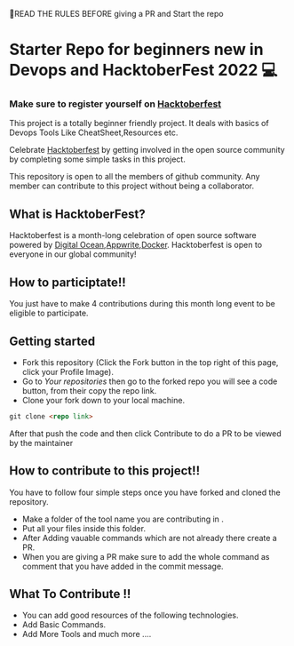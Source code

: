 🔴READ THE RULES BEFORE giving a PR and Start the repo
# Starter Repo for beginners new in  Devops and HacktoberFest 2022 :computer:

### Make sure to register yourself on  [Hacktoberfest](https://hacktoberfest.com/auth/)
This project is a totally beginner friendly project. It deals with basics of Devops Tools Like CheatSheet,Resources etc.

Celebrate [Hacktoberfest](https://hacktoberfest.com/) by getting involved in the open source community by completing some simple tasks in this project.

This repository is open to all the members of github community. Any member can contribute to this project without being a collaborator.


## What is HacktoberFest?

Hacktoberfest is a month-long celebration of open source software powered by [Digital Ocean](https://www.digitalocean.com/go/developer-brand?utm_campaign=apac_brand_kw_en_cpc&utm_adgroup=digitalocean_exact_exact&_keyword=digital%20ocean&_device=c&_adposition=&utm_content=conversion&utm_medium=cpc&utm_source=google&gclid=Cj0KCQjw1vSZBhDuARIsAKZlijQZkO8VvVcwSI8C06zAYsg-Y8uAaV_PCFPWGVUB58m-gqwy1Q5Q8rwaAjF4EALw_wcB),[Appwrite](https://appwrite.io/),[Docker](https://www.docker.com/). Hacktoberfest is open to everyone in our global community!

## How to participtate!!

You just have to make 4 contributions during this month long event to be eligible to participate.

## Getting started

* Fork this repository (Click the Fork button in the top right of this page, click your Profile Image).
* Go to *Your repositories* then go to the forked repo you will see a code button, from their copy the repo link.
* Clone your fork down to your local machine.

```markdown
git clone <repo link>
```

After that push the code and then click Contribute to do a PR to be viewed by the maintainer
## How to contribute to this project!!

You have to follow four simple steps once you have forked and cloned the repository.
* Make a folder of the tool name you are contributing in .
* Put all your files  inside this folder.
* After Adding vauable commands which are not already there create a PR.
* When you are giving a PR make sure to add the whole command as comment  that you have added in the commit message. 
## What To Contribute !!
* You can add good resources of the following technologies.
* Add Basic Commands.
* Add More Tools and  much more ....


